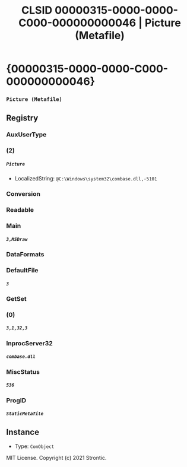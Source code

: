 ﻿---
title: "CLSID 00000315-0000-0000-C000-000000000046 | Picture (Metafile)"
excerpt: What is COM-Object CLSID 00000315-0000-0000-C000-000000000046?
---

# {00000315-0000-0000-C000-000000000046}

### `Picture (Metafile)`

## Registry


### AuxUserType


### (2)

##### `Picture`
* LocalizedString: `@C:\Windows\system32\combase.dll,-5101`

### Conversion


### Readable


### Main

##### `3,MSDraw`

### DataFormats


### DefaultFile

##### `3`

### GetSet


### (0)

##### `3,1,32,3`

### InprocServer32

##### `combase.dll`

### MiscStatus

##### `536`

### ProgID

##### `StaticMetafile`

## Instance

* Type: `ComObject`

MIT License. Copyright (c) 2021 Strontic.


